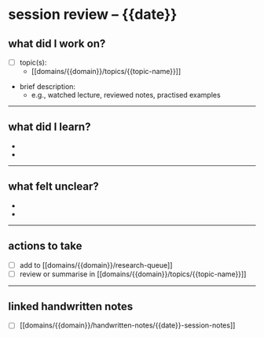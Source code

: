 # session review – {{date}}

## what did I work on?
- [ ] topic(s): 
    - [[domains/{{domain}}/topics/{{topic-name}}]]
- brief description:
    - e.g., watched lecture, reviewed notes, practised examples

---

## what did I learn?
- 
- 

---

## what felt unclear?
- 
- 

---

## actions to take
- [ ] add to [[domains/{{domain}}/research-queue]]
- [ ] review or summarise in [[domains/{{domain}}/topics/{{topic-name}}]]

---

## linked handwritten notes
- [ ] [[domains/{{domain}}/handwritten-notes/{{date}}-session-notes]]
